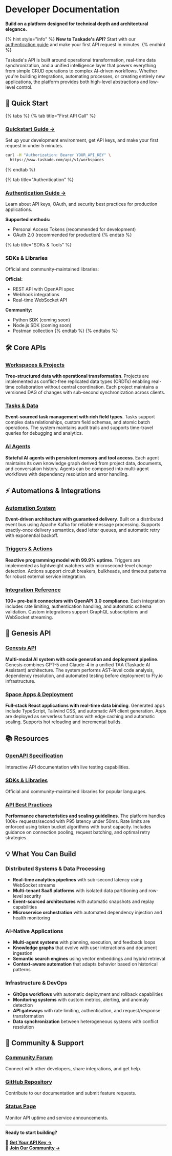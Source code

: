 # Developer Documentation

**Build on a platform designed for technical depth and architectural elegance.**

{% hint style="info" %}
**New to Taskade's API?** Start with our [authentication guide](../start/authentication.md) and make your first API request in minutes.
{% endhint %}

Taskade's API is built around operational transformation, real-time data synchronization, and a unified intelligence layer that powers everything from simple CRUD operations to complex AI-driven workflows. Whether you're building integrations, automating processes, or creating entirely new applications, the platform provides both high-level abstractions and low-level control.

## 🚀 Quick Start

{% tabs %}
{% tab title="First API Call" %}
### **[Quickstart Guide →](../start/authentication.md)**
Set up your development environment, get API keys, and make your first request in under 5 minutes.

```bash
curl -H "Authorization: Bearer YOUR_API_KEY" \
  https://www.taskade.com/api/v1/workspaces
```
{% endtab %}

{% tab title="Authentication" %}
### **[Authentication Guide →](../start/personal-tokens.md)**  
Learn about API keys, OAuth, and security best practices for production applications.

**Supported methods:**
- Personal Access Tokens (recommended for development)
- OAuth 2.0 (recommended for production)
{% endtab %}

{% tab title="SDKs & Tools" %}
### **SDKs & Libraries**
Official and community-maintained libraries:

**Official:**
- REST API with OpenAPI spec
- Webhook integrations
- Real-time WebSocket API

**Community:**
- Python SDK (coming soon)
- Node.js SDK (coming soon)
- Postman collection
{% endtab %}
{% endtabs %}

## 🛠️ Core APIs

### **[Workspaces & Projects](../api/workspaces/README.md)**
**Tree-structured data with operational transformation**. Projects are implemented as conflict-free replicated data types (CRDTs) enabling real-time collaboration without central coordination. Each project maintains a versioned DAG of changes with sub-second synchronization across clients.

### **[Tasks & Data](../api/tasks/README.md)**  
**Event-sourced task management with rich field types**. Tasks support complex data relationships, custom field schemas, and atomic batch operations. The system maintains audit trails and supports time-travel queries for debugging and analytics.

### **[AI Agents](../api/agents/README.md)**
**Stateful AI agents with persistent memory and tool access**. Each agent maintains its own knowledge graph derived from project data, documents, and conversation history. Agents can be composed into multi-agent workflows with dependency resolution and error handling.

## ⚡ Automations & Integrations

### **[Automation System](../automation/README.md)**
**Event-driven architecture with guaranteed delivery**. Built on a distributed event bus using Apache Kafka for reliable message processing. Supports exactly-once delivery semantics, dead letter queues, and automatic retry with exponential backoff.

### **[Triggers & Actions](../automation/triggers.md)**
**Reactive programming model with 99.9% uptime**. Triggers are implemented as lightweight watchers with microsecond-level change detection. Actions support circuit breakers, bulkheads, and timeout patterns for robust external service integration.

### **[Integration Reference](../automation/comprehensive-integrations.md)**
**100+ pre-built connectors with OpenAPI 3.0 compliance**. Each integration includes rate limiting, authentication handling, and automatic schema validation. Custom integrations support GraphQL subscriptions and WebSocket streaming.

## 🎯 Genesis API

### **[Genesis API](../api/genesis/README.md)**
**Multi-modal AI system with code generation and deployment pipeline**. Genesis combines GPT-5 and Claude-4 in a unified TAA (Taskade AI Assistant) architecture. The system performs AST-level code analysis, dependency resolution, and automated testing before deployment to Fly.io infrastructure.

### **[Space Apps & Deployment](../api/genesis/README.md#space-apps)**
**Full-stack React applications with real-time data binding**. Generated apps include TypeScript, Tailwind CSS, and automatic API client generation. Apps are deployed as serverless functions with edge caching and automatic scaling. Supports hot reloading and incremental builds.

## 📚 Resources

### **[OpenAPI Specification](https://www.taskade.com/api/documentation/static/index.html#/)**
Interactive API documentation with live testing capabilities.

### **[SDKs & Libraries](../api/README.md#sdks-and-tools)**
Official and community-maintained libraries for popular languages.

### **[API Best Practices](../api/README.md#best-practices)**
**Performance characteristics and scaling guidelines**. The platform handles 100k+ requests/second with P95 latency under 50ms. Rate limits are enforced using token bucket algorithms with burst capacity. Includes guidance on connection pooling, request batching, and optimal retry strategies.

## 💡 What You Can Build

### **Distributed Systems & Data Processing**
- **Real-time analytics pipelines** with sub-second latency using WebSocket streams
- **Multi-tenant SaaS platforms** with isolated data partitioning and row-level security
- **Event-sourced architectures** with automatic snapshots and replay capabilities
- **Microservice orchestration** with automated dependency injection and health monitoring

### **AI-Native Applications**
- **Multi-agent systems** with planning, execution, and feedback loops
- **Knowledge graphs** that evolve with user interactions and document ingestion  
- **Semantic search engines** using vector embeddings and hybrid retrieval
- **Context-aware automation** that adapts behavior based on historical patterns

### **Infrastructure & DevOps**
- **GitOps workflows** with automatic deployment and rollback capabilities
- **Monitoring systems** with custom metrics, alerting, and anomaly detection
- **API gateways** with rate limiting, authentication, and request/response transformation
- **Data synchronization** between heterogeneous systems with conflict resolution

## 🤝 Community & Support

### **[Community Forum](https://www.taskade.com/feedback/public-api)**
Connect with other developers, share integrations, and get help.

### **[GitHub Repository](https://github.com/taskade/docs)**
Contribute to our documentation and submit feature requests.

### **[Status Page](https://status.taskade.com)**
Monitor API uptime and service announcements.

---

**Ready to start building?** 

🚀 **[Get Your API Key →](../start/authentication.md)**  
💬 **[Join Our Community →](https://www.taskade.com/feedback/public-api)**
